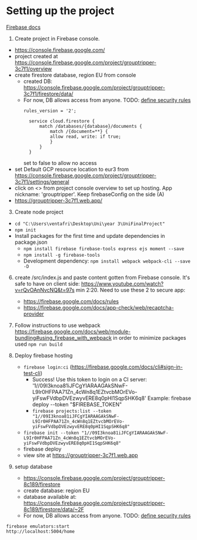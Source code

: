 # Setting up the project 

[Firebase docs](https://firebase.google.com/docs/web/setup)

1) Create project in Firebase console. 
  - https://console.firebase.google.com/ 
  - project created at https://console.firebase.google.com/project/grouptripper-3c7f1/overview
  - create firestore database, region EU from console
    - created DB: https://console.firebase.google.com/project/grouptripper-3c7f1/firestore/data/
    - For now, DB allows access from anyone. TODO: [define security rules](https://firebase.google.com/docs/rules/get-started?hl=en)
      ```
      rules_version = '2';

        service cloud.firestore {
            match /databases/{database}/documents {
                match /{document=**} {
                allow read, write: if true;
                }
            }
        }
      ```
      set to false to allow no access
  - set Default GCP resource location to eur3 from https://console.firebase.google.com/project/grouptripper-3c7f1/settings/general
  - click on <> from project console overview to set up hosting. App nickname: 'grouptripper'. Keep firebaseConfig on the side (A)
  - https://grouptripper-3c7f1.web.app/
3) Create node project 
  - `cd "C:\Users\ventafri\Desktop\Uni\year 3\UniFinalProject"`
  - `npm init`
  - Install packages for the first time and update dependencies in package.json
    - `npm install firebase firebase-tools express ejs moment --save`
    - `npm install -g firebase-tools`
    - Development dependency: `npm install webpack webpack-cli --save -D`



6) create /src/index.js and paste content gotten from Firebase console. It's safe to have on client side: https://www.youtube.com/watch?v=rQvOAnNvcNQ&t=97s min 2:20. Need to use these 2 to secure app:
   - https://firebase.google.com/docs/rules
   - https://firebase.google.com/docs/app-check/web/recaptcha-provider 
7) Follow instructions to use webpack https://firebase.google.com/docs/web/module-bundling#using_firebase_with_webpack in order to minimize packages used
   `npm run build`

7) Deploy firebase hosting
   - `firebase login:ci` (https://firebase.google.com/docs/cli#sign-in-test-cli)
     - Success! Use this token to login on a CI server: '1//09I3knoa81iJFCgYIARAAGAkSNwF-L9Ir0HFPAA71Zn_4cWn8q1EZtvcbMOrEVo-yiFswFVdbpDVEzwyvERE8q0pHI1SqpSHK6q8' Example: firebase deploy --token "$FIREBASE_TOKEN"
     - `firebase projects:list --token "1//09I3knoa81iJFCgYIARAAGAkSNwF-L9Ir0HFPAA71Zn_4cWn8q1EZtvcbMOrEVo-yiFswFVdbpDVEzwyvERE8q0pHI1SqpSHK6q8"`
   - `firebase init --token "1//09I3knoa81iJFCgYIARAAGAkSNwF-L9Ir0HFPAA71Zn_4cWn8q1EZtvcbMOrEVo-yiFswFVdbpDVEzwyvERE8q0pHI1SqpSHK6q8"`
   - firebase deploy
   - view site at https://grouptripper-3c7f1.web.app


8) setup database
   - https://console.firebase.google.com/project/grouptripper-8c189/firestore
   - create database: region EU
   - database available at: https://console.firebase.google.com/project/grouptripper-8c189/firestore/data/~2F
   - For now, DB allows access from anyone. TODO: [define security rules](https://firebase.google.com/docs/rules/get-started?hl=en)

```
firebase emulators:start
http://localhost:5004/home
```




